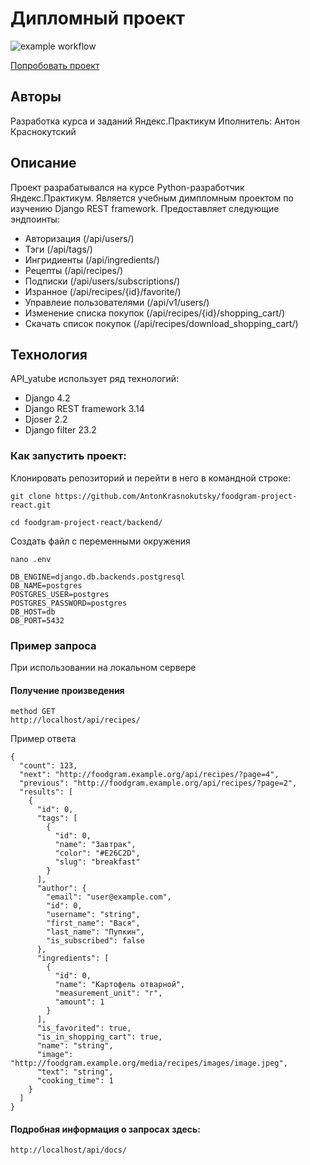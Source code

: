 # Дипломный проект

![example workflow](https://github.com/AntonKrasnokutsky/foodgram-project-react/blob/master/.github/workflows/goodgam_workflow.yml/badge.svg)

[Попробовать проект](http://62.173.141.154/)

## Авторы
Разработка курса и заданий Яндекс.Практикум
Иполнитель: Антон Краснокутский

## Описание
Проект разрабатывался на курсе Python-разработчик Яндекс.Практикум. Является учебным димпломным проектом по изучению Django REST framework.
Предоставляет следующие эндпоинты:
- Авторизация (/api/users/)
- Тэги (/api/tags/)
- Ингридиенты (/api/ingredients/)
- Рецепты (/api/recipes/)
- Подписки (/api/users/subscriptions/)
- Изранное (/api/recipes/{id}/favorite/)
- Управлеие пользователями (/api/v1/users/)
- Изменение списка покупок (/api/recipes/{id}/shopping_cart/)
- Скачать список покупок (/api/recipes/download_shopping_cart/)

## Технология
API_yatube использует ряд технологий:

- Django 4.2
- Django REST framework 3.14
- Djoser 2.2
- Django filter 23.2

### Как запустить проект:

Клонировать репозиторий и перейти в него в командной строке:

```
git clone https://github.com/AntonKrasnokutsky/foodgram-project-react.git
```

```
cd foodgram-project-react/backend/
```

Создать файл с переменными окружения

```
nano .env
```
```
DB_ENGINE=django.db.backends.postgresql
DB_NAME=postgres
POSTGRES_USER=postgres
POSTGRES_PASSWORD=postgres
DB_HOST=db
DB_PORT=5432
```

### Пример запроса
При использовании на локальном сервере
#### Получение произведения
```
method GET
http://localhost/api/recipes/
```
Пример ответа
```
{
  "count": 123,
  "next": "http://foodgram.example.org/api/recipes/?page=4",
  "previous": "http://foodgram.example.org/api/recipes/?page=2",
  "results": [
    {
      "id": 0,
      "tags": [
        {
          "id": 0,
          "name": "Завтрак",
          "color": "#E26C2D",
          "slug": "breakfast"
        }
      ],
      "author": {
        "email": "user@example.com",
        "id": 0,
        "username": "string",
        "first_name": "Вася",
        "last_name": "Пупкин",
        "is_subscribed": false
      },
      "ingredients": [
        {
          "id": 0,
          "name": "Картофель отварной",
          "measurement_unit": "г",
          "amount": 1
        }
      ],
      "is_favorited": true,
      "is_in_shopping_cart": true,
      "name": "string",
      "image": "http://foodgram.example.org/media/recipes/images/image.jpeg",
      "text": "string",
      "cooking_time": 1
    }
  ]
}
```

#### Подробная информация о запросах здесь:
```
http://localhost/api/docs/
```
